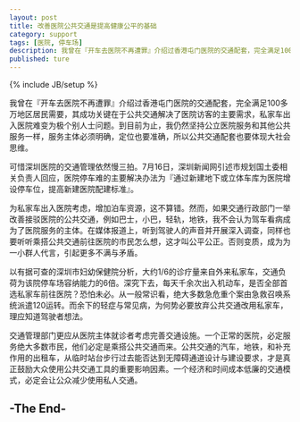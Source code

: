 ```yaml
---
layout: post
title: 改善医院公共交通是提高健康公平的基础
category: support
tags: [医院, 停车场]
description: 我曾在『开车去医院不再遭罪』介绍过香港屯门医院的交通配套，完全满足100多万地区居民需要，其成功关键在于公共交通解决了医院访客的主要需求，私家车出入医院难变为极个别人士问题。到目前为止，我仍然坚持公立医院服务和其他公共服务一样，服务主体必须明确，定位也要准确，所以公共交通配套也要体现大社会思维。
published: ture
---
```

{% include JB/setup %}

我曾在『开车去医院不再遭罪』介绍过香港屯门医院的交通配套，完全满足100多万地区居民需要，其成功关键在于公共交通解决了医院访客的主要需求，私家车出入医院难变为极个别人士问题。到目前为止，我仍然坚持公立医院服务和其他公共服务一样，服务主体必须明确，定位也要准确，所以公共交通配套也要体现大社会思维。

可惜深圳医院的交通管理依然慢三拍。7月16日，深圳新闻网引述市规划国土委相关负责人回应，医院停车难的主要解决办法为『通过新建地下或立体车库为医院增设停车位，提高新建医院配建标准』。

为私家车出入医院考虑，增加泊车资源，这不算错。然而，如果交通行政部门一举改善接驳医院的公共交通，例如巴士，小巴，轻轨，地铁，我不会认为驾车看病成为了医院服务的主体。在媒体报道上，听到驾驶人的声音并开展深入调查，同样也要听听乘搭公共交通前往医院的市民怎么想，这才叫公平公正。否则变质，成为为一小群人代言，引起更多不满与矛盾。

以有据可查的深圳市妇幼保健院分析，大约1/6的诊疗量来自外来私家车，交通负荷为该院停车场容纳能力的6倍。深究下去，每天千余次出入机动车，是否全部首选私家车前往医院？恐怕未必。从一般常识看，绝大多数急危重个案由急救召唤系统派遣120运转。而余下的轻症与常见病，为何势必要放弃公共交通改用私家车，理应知道驾驶者想法。

交通管理部门更应从医院主体就诊者考虑完善交通设施。一个正常的医院，必定服务绝大多数市民，他们必定是乘搭公共交通而来。公共交通的汽车，地铁，和补充作用的出租车，从临时站台步行过去能否达到无障碍通道设计与建设要求，才是真正鼓励大众使用公共交通工具的重要影响因素。一个经济和时间成本低廉的交通模式，必定会让公众减少使用私人交通。

-The End-
------
